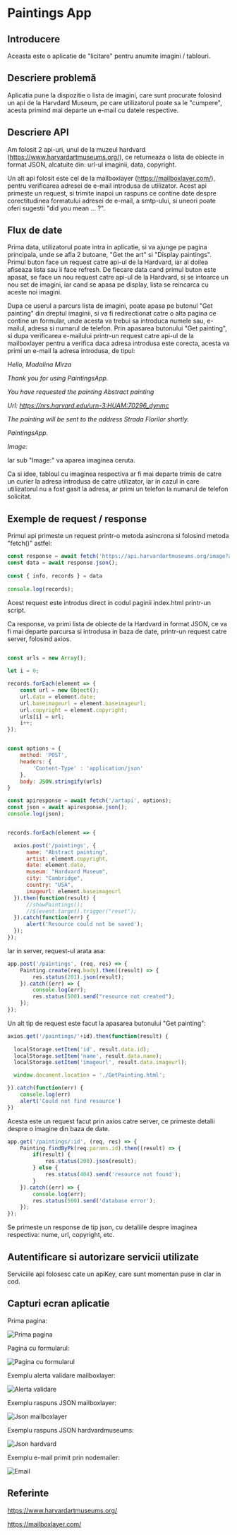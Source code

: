 <h1>Paintings App</h1>

<h2>Introducere</h2>

Aceasta este o aplicatie de "licitare" pentru anumite imagini / tablouri.

<h2>Descriere problemă</h2>

Aplicatia pune la dispozitie o lista de imagini, care sunt procurate folosind un api de la Harvdard Museum, pe care utilizatorul poate sa le "cumpere", acesta primind mai departe un e-mail cu datele respective.

<h2>Descriere API</h2>

Am folosit 2 api-uri, unul de la muzeul hardvard (https://www.harvardartmuseums.org/), ce returneaza o lista de obiecte in format JSON, alcatuite din: url-ul imaginii, data, copyright.

Un alt api folosit este cel de la mailboxlayer (https://mailboxlayer.com/), pentru verificarea adresei de e-mail introdusa de utilizator. Acest api primeste un request, si trimite inapoi un raspuns ce contine date despre corectitudinea formatului adresei de e-mail, a smtp-ului, si uneori poate oferi sugestii "did you mean ... ?".

<h2>Flux de date</h2>

Prima data, utilizatorul poate intra in aplicatie, si va ajunge pe pagina principala, unde se afla 2 butoane, "Get the art" si "Display paintings". Primul buton face un request catre api-ul de la Hardvard, iar al doilea afiseaza lista sau ii face refresh. De fiecare data cand primul buton este apasat, se face un nou request catre api-ul de la Hardvard, si se intoarce un nou set de imagini, iar cand se apasa pe display, lista se reincarca cu aceste noi imagini.

Dupa ce userul a parcurs lista de imagini, poate apasa pe butonul "Get painting" din dreptul imaginii, si va fi redirectionat catre o alta pagina ce contine un formular, unde acesta va trebui sa introduca numele sau, e-mailul, adresa si numarul de telefon. Prin apasarea butonului "Get painting", si dupa verificarea e-mailului printr-un request catre api-ul de la mailboxlayer pentru a verifica daca adresa introdusa este corecta, acesta va primi un e-mail la adresa introdusa, de tipul:

*Hello, Madalina Mirza*

*Thank you for using PaintingsApp.*

*You have requested the painting Abstract painting*

*Url: https://nrs.harvard.edu/urn-3:HUAM:70296_dynmc*

*The painting will be sent to the address Strada Florilor shortly.*


*PaintingsApp.*

*Image:*


Iar sub "Image:" va aparea imaginea ceruta. 

Ca si idee, tabloul cu imaginea respectiva ar fi mai departe trimis de catre un curier la adresa introdusa de catre utilizator, iar in cazul in care utilizatorul nu a fost gasit la adresa, ar primi un telefon la numarul de telefon solicitat.



<h2>Exemple de request / response</h2>



Primul api primeste un request printr-o metoda asincrona si folosind metoda "fetch()" astfel: 

```javascript
const response = await fetch('https://api.harvardartmuseums.org/image?apikey=' + apiKey + '&page=' + pageNum);
const data = await response.json();
                
const { info, records } = data
                
console.log(records);
```

Acest request este introdus direct in codul paginii index.html printr-un script.

Ca response, va primi lista de obiecte de la Hardvard in format JSON, ce va fi mai departe parcursa si introdusa in baza de date, printr-un request catre server, folosind axios.

```javascript

const urls = new Array();
                
let i = 0;

records.forEach(element => {
    const url = new Object();
    url.date = element.date;
    url.baseimageurl = element.baseimageurl;
    url.copyright = element.copyright;
    urls[i] = url;
    i++;
});


const options = {
    method: 'POST',
    headers: {
        'Content-Type' : 'application/json'
    },
    body: JSON.stringify(urls)
}

const apiresponse = await fetch('/artapi', options);
const json = await apiresponse.json();
console.log(json);


records.forEach(element => {

  axios.post('/paintings', {
      name: "Abstract painting",
      artist: element.copyright,
      date: element.date,
      museum: "Hardvard Museum",
      city: "Cambridge",
      country: "USA",
      imageurl: element.baseimageurl
  }).then(function(result) {
      //showPaintings();
      //$(event.target).trigger("reset");
  }).catch(function(err) {
      alert('Resource could not be saved');
  });
});
```

Iar in server, request-ul arata asa:

```javascript
app.post('/paintings', (req, res) => {
    Painting.create(req.body).then((result) => {
        res.status(201).json(result);
    }).catch((err) => {
        console.log(err);
        res.status(500).send("resource not created");
    });
});
```



Un alt tip de request este facut la apasarea butonului "Get painting":

```javascript
axios.get('/paintings/'+id).then(function(result) {
                    
  localStorage.setItem('id', result.data.id);
  localStorage.setItem('name', result.data.name);
  localStorage.setItem('imageurl', result.data.imageurl);

  window.document.location = './GetPainting.html';

}).catch(function(err) {
    console.log(err)
    alert('Could not find resource')
})
```

Acesta este un request facut prin axios catre server, ce primeste detalii despre o imagine din baza de date.

```javascript
app.get('/paintings/:id', (req, res) => {
    Painting.findByPk(req.params.id).then((result) => {
        if(result) {
            res.status(200).json(result);
        } else {
            res.status(404).send('resource not found');
        }
    }).catch((err) => {
        console.log(err);
        res.status(500).send('database error');
    });
});
```

Se primeste un response de tip json, cu detaliile despre imaginea respectiva: nume, url, copyright, etc.


<h2>Autentificare si autorizare servicii utilizate</h2>

Serviciile api folosesc cate un apiKey, care sunt momentan puse in clar in cod.


<h2>Capturi ecran aplicatie</h2>

Prima pagina:


![Prima pagina](/Capture1.JPG)


Pagina cu formularul:


![Pagina cu formularul](/Capture2.JPG)


Exemplu alerta validare mailboxlayer: 

![Alerta validare](/MesajValidare.PNG)


Exemplu raspuns JSON mailboxlayer:

![Json mailboxlayer](/MailboxLayer.PNG)


Exemplu raspuns JSON hardvardmuseums:

![Json hardvard](/HardvardJson.PNG)


Exemplu e-mail primit prin nodemailer:

![Email](/Email.PNG)


<h2>Referinte</h2>

https://www.harvardartmuseums.org/ 

https://mailboxlayer.com/ 




